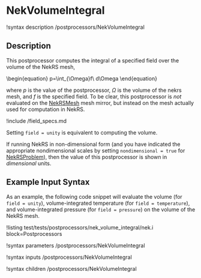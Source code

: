 # NekVolumeIntegral

!syntax description /postprocessors/NekVolumeIntegral

## Description

This postprocessor computes the integral of
a specified field over the volume of the NekRS mesh,

\begin{equation}
p=\int_{\Omega}f\ d\Omega
\end{equation}

where $p$ is the value of the postprocessor,
$\Omega$ is the volume of the nekrs mesh, and
$f$ is the specified field.
To be clear, this postprocessor is *not* evaluated on the
[NekRSMesh](/mesh/NekRSMesh.md) mesh mirror, but instead on the mesh actually
used for computation in NekRS.

!include /field_specs.md

Setting `field = unity` is equivalent to computing the volume.

If running NekRS in non-dimensional form (and you have indicated the
appropriate nondimensional scales by setting `nondimensional = true`
for [NekRSProblem](/problems/NekRSProblem.md)), then the value of this postprocessor
is shown in *dimensional* units.

## Example Input Syntax

As an example, the following code snippet will evaluate the volume (for `field = unity`),
volume-integrated temperature (for `field = temperature`), and volume-integrated pressure
(for `field = pressure`)
on the volume of the NekRS mesh.

!listing test/tests/postprocessors/nek_volume_integral/nek.i
  block=Postprocessors

!syntax parameters /postprocessors/NekVolumeIntegral

!syntax inputs /postprocessors/NekVolumeIntegral

!syntax children /postprocessors/NekVolumeIntegral
